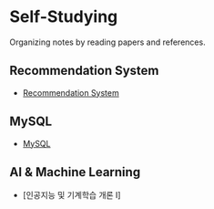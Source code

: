 # Self-Studying
Organizing notes by reading papers and references.
## Recommendation System
* [Recommendation System](https://github.com/julysoom/Self-Studying/tree/master/Recommendation-System)
## MySQL
* [MySQL](https://www.inflearn.com/course/mysql-%EA%B0%95%EC%A2%8C#)
## AI & Machine Learning
* [인공지능 및 기계학습 개론 I]
